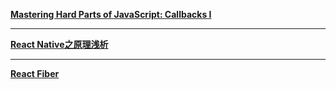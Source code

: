 **[Mastering Hard Parts of JavaScript: Callbacks I](https://dev.to/ryanameri/mastering-hard-parts-of-javascript-callbacks-i-3aj0)**

---

**[React Native之原理浅析](http://blog.poetries.top/2019/10/02/rn-yuanli/)**

---

**[React Fiber](https://juejin.im/post/6844903582622285831)**
